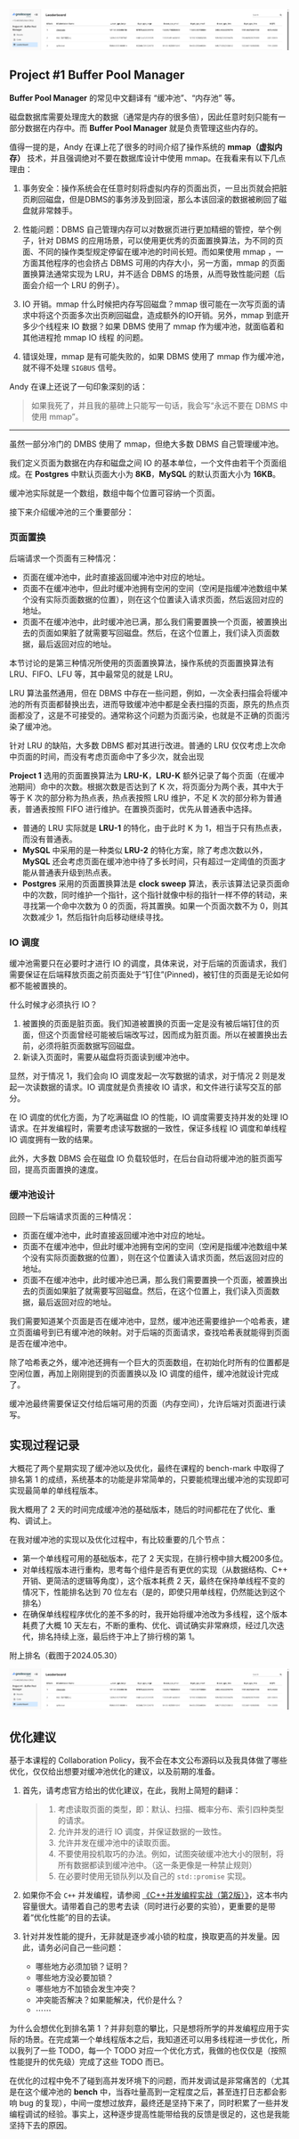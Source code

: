![Project_1_rk](../pic/Project_1_rk.png)

## Project #1 Buffer Pool Manager

**Buffer Pool Manager** 的常见中文翻译有 “缓冲池”、“内存池” 等。

磁盘数据库需要处理庞大的数据（通常是内存的很多倍），因此任意时刻只能有一部分数据在内存中。而 **Buffer Pool Manager** 就是负责管理这些内存的。

值得一提的是，Andy 在课上花了很多的时间介绍了操作系统的 **mmap（虚拟内存）** 技术，并且强调绝对不要在数据库设计中使用 mmap。在我看来有以下几点理由：

1.   事务安全：操作系统会在任意时刻将虚拟内存的页面出页，一旦出页就会把脏页刷回磁盘，但是DBMS的事务涉及到回滚，那么本该回滚的数据被刷回了磁盘就非常棘手。
2.   性能问题：DBMS 自己管理内存可以对数据页进行更加精细的管控，举个例子，针对 DBMS 的应用场景，可以使用更优秀的页面置换算法，为不同的页面、不同的操作类型规定停留在缓冲池的时间长短。而如果使用 mmap ，一方面其他程序的也会挤占 DBMS 可用的内存大小，另一方面，mmap 的页面置换算法通常实现为 LRU，并不适合 DBMS 的场景，从而导致性能问题（后面会介绍一个 LRU 的例子）。
3.   IO 开销。mmap 什么时候把内存写回磁盘？mmap 很可能在一次写页面的请求中将这个页面多次出页刷回磁盘，造成额外的IO开销。另外，mmap 到底开多少个线程来 IO 数据？如果 DBMS 使用了 mmap 作为缓冲池，就面临着和其他进程抢 mmap IO 线程 的问题。

4.   错误处理，mmap 是有可能失败的，如果 DBMS 使用了 mmap 作为缓冲池，就不得不处理 `SIGBUS` 信号。

Andy 在课上还说了一句印象深刻的话：

>    如果我死了，并且我的墓碑上只能写一句话，我会写“永远不要在 DBMS 中使用 mmap”。

---

虽然一部分冷门的 DMBS 使用了 mmap，但绝大多数 DBMS 自己管理缓冲池。

我们定义页面为数据在内存和磁盘之间 IO 的基本单位，一个文件由若干个页面组成。在 **Postgres** 中默认页面大小为 **8KB**，**MySQL** 的默认页面大小为 **16KB**。

缓冲池实际就是一个数组，数组中每个位置可容纳一个页面。

接下来介绍缓冲池的三个重要部分：

### 页面置换

后端请求一个页面有三种情况：

-   页面在缓冲池中，此时直接返回缓冲池中对应的地址。
-   页面不在缓冲池中，但此时缓冲池拥有空闲的空间（空闲是指缓冲池数组中某个没有实际页面数据的位置），则在这个位置读入请求页面，然后返回对应的地址。
-   页面不在缓冲池中，此时缓冲池已满，那么我们需要置换一个页面，被置换出去的页面如果脏了就需要写回磁盘。然后，在这个位置上，我们读入页面数据，最后返回对应的地址。

本节讨论的是第三种情况所使用的页面置换算法，操作系统的页面置换算法有 LRU、FIFO、LFU 等，其中最常见的就是 LRU。

LRU 算法虽然通用，但在 DBMS 中存在一些问题，例如，一次全表扫描会将缓冲池的所有页面都替换出去，进而导致缓冲池中都是全表扫描的页面，原先的热点页面都没了，这是不可接受的。通常称这个问题为页面污染，也就是不正确的页面污染了缓冲池。

针对 LRU 的缺陷，大多数 DBMS 都对其进行改进。普通的 LRU 仅仅考虑上次命中页面的时间，而没有考虑页面命中了多少次，就会出现

**Project 1** 选用的页面置换算法为 **LRU-K**，**LRU-K** 额外记录了每个页面（在缓冲池期间）命中的次数。根据次数是否达到了 K 次，将页面分为两个表，其中大于等于 K 次的部分称为热点表，热点表按照 LRU 维护，不足 K 次的部分称为普通表，普通表按照 FIFO 进行维护。在置换页面时，优先从普通表中选择。

-   普通的 LRU 实际就是 **LRU-1**  的特化，由于此时 K 为 $1$，相当于只有热点表，而没有普通表。
-   **MySQL**  中采用的是一种类似 **LRU-2** 的特化方案，除了考虑次数以外，**MySQL** 还会考虑页面在缓冲池中待了多长时间，只有超过一定阈值的页面才能从普通表升级到热点表。
-   **Postgres** 采用的页面置换算法是 **clock sweep** 算法，表示该算法记录页面命中的次数，同时维护一个指针，这个指针就像中标的指针一样不停的转动，来寻找第一个命中次数为 $0$ 的页面，将其置换。如果一个页面次数不为 $0$，则其次数减少 $1$，然后指针向后移动继续寻找。

### IO 调度

缓冲池需要只在必要时才进行 IO 的调度，具体来说，对于后端的页面请求，我们需要保证在后端释放页面之前页面处于“钉住”(Pinned)，被钉住的页面是无论如何都不能被置换的。

什么时候才必须执行 IO？

1.   被置换的页面是脏页面。我们知道被置换的页面一定是没有被后端钉住的页面，但这个页面曾经可能被后端改写过，因而成为脏页面。所以在被置换出去前，必须将脏页面数据写回磁盘。
2.   新读入页面时，需要从磁盘将页面读到缓冲池中。

显然，对于情况 1，我们会向 IO 调度发起一次写数据的请求，对于情况 2 则是发起一次读数据的请求。IO 调度就是负责接收 IO 请求，和文件进行读写交互的部分。

在 IO 调度的优化方面，为了吃满磁盘 IO 的性能，IO 调度需要支持并发的处理 IO 请求。在并发编程时，需要考虑读写数据的一致性，保证多线程 IO 调度和单线程 IO 调度拥有一致的结果。

此外，大多数 DBMS 会在磁盘 IO 负载较低时，在后台自动将缓冲池的脏页面写回，提高页面置换的速度。

### 缓冲池设计

回顾一下后端请求页面的三种情况：

-   页面在缓冲池中，此时直接返回缓冲池中对应的地址。
-   页面不在缓冲池中，但此时缓冲池拥有空闲的空间（空闲是指缓冲池数组中某个没有实际页面数据的位置），则在这个位置读入请求页面，然后返回对应的地址。
-   页面不在缓冲池中，此时缓冲池已满，那么我们需要置换一个页面，被置换出去的页面如果脏了就需要写回磁盘。然后，在这个位置上，我们读入页面数据，最后返回对应的地址。

我们需要知道某个页面是否在缓冲池中，显然，缓冲池还需要维护一个哈希表，建立页面编号到已有缓冲池的映射。对于后端的页面请求，查找哈希表就能得到页面是否在缓冲池中。

除了哈希表之外，缓冲池还拥有一个巨大的页面数组，在初始化时所有的位置都是空闲位置，再加上刚刚提到的页面置换以及 IO 调度的组件，缓冲池就设计完成了。

缓冲池最终需要保证交付给后端可用的页面（内存空间），允许后端对页面进行读写。

## 实现过程记录

大概花了两个星期实现了缓冲池以及优化，最终在课程的 bench-mark 中取得了排名第 1 的成绩，系统基本的功能是非常简单的，只要能梳理出缓冲池的实现即可实现最简单的单线程版本。

我大概用了 $2$ 天的时间完成缓冲池的基础版本，随后的时间都花在了优化、重构、调试上。

在我对缓冲池的实现以及优化过程中，有比较重要的几个节点：

-   第一个单线程可用的基础版本，花了 $2$ 天实现，在排行榜中排大概200多位。
-   对单线程版本进行重构，思考每个组件是否有更优的实现（从数据结构、C++ 开销、更简洁的逻辑等角度），这个版本耗费 $2$ 天，最终在保持单线程不变的情况下，性能排名达到 $70$ 位左右（是的，即使只用单线程，仍然能达到这个排名）
-   在确保单线程程序优化的差不多的时，我开始将缓冲池改为多线程，这个版本耗费了大概 $10$ 天左右，不断的重构、优化、调试确实非常麻烦，经过几次迭代，排名持续上涨，最后终于冲上了排行榜的第 $1$。

附上排名（截图于2024.05.30）

![Project_1_rk](../pic/Project_1_rk.png)

## 优化建议

基于本课程的 Collaboration Policy，我不会在本文公布源码以及我具体做了哪些优化，仅仅给出想要对缓冲池优化的建议，以及前期的准备。

1.   首先，请考虑官方给出的优化建议，在此，我附上简短的翻译：

     >   1.   考虑读取页面的类型，即：默认、扫描、概率分布、索引四种类型的请求。
     >   2.   允许并发的进行 IO 调度，并保证数据的一致性。
     >   3.   允许并发在缓冲池中的读取页面。
     >   4.   不要使用投机取巧的办法。例如，试图突破缓冲池大小的限制，将所有数据都读到缓冲池中。（这一条更像是一种禁止规则）
     >   5.   在必要时使用无锁队列以及自己的 `std::promise` 实现。

2.   如果你不会 `C++` 并发编程，请参阅 [《C++并发编程实战（第2版）》](https://item.jd.com/13517424.html)，这本书内容量很大。请带着自己的思考去读（同时进行必要的实验），更重要的是带着“优化性能”的目的去读。
3.   针对并发性能的提升，无非就是逐步减小锁的粒度，换取更高的并发量。因此，请务必问自己一些问题：
     -   哪些地方必须加锁？证明？
     -   哪些地方没必要加锁？
     -   哪些地方不加锁会发生冲突？
     -   冲突能否解决？如果能解决，代价是什么？
     -   $\cdots\cdots$

为什么会想优化到排名第 $1$ ？并非刻意的攀比，只是想将所学的并发编程应用于实际的场景。在完成第一个单线程版本之后，我知道还可以用多线程进一步优化，所以我列了一些 TODO，每一个 TODO 对应一个优化方式，我做的也仅仅是（按照性能提升的优先级）完成了这些 TODO 而已。

在优化的过程中免不了碰到高并发环境下的问题，而并发调试是非常痛苦的（尤其是在这个缓冲池的 **bench** 中，当吞吐量高到一定程度之后，甚至连打日志都会影响 bug 的复现），中间一度想过放弃，最终还是坚持下来了，同时积累了一些并发编程调试的经验。事实上，这种逐步提高性能带给我的反馈是很足的，这也是我能坚持下去的原因。